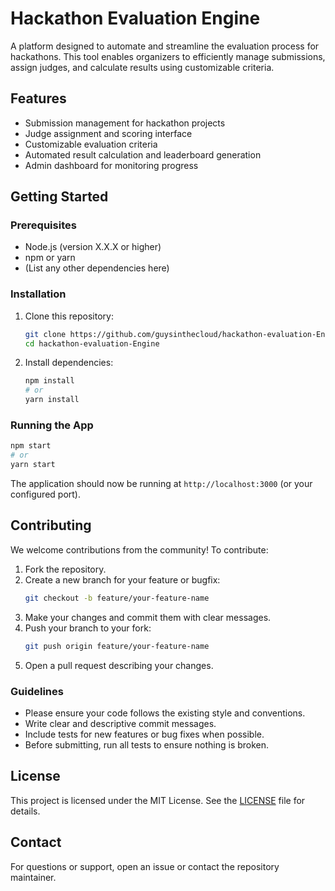 # Hackathon Evaluation Engine

A platform designed to automate and streamline the evaluation process for hackathons. This tool enables organizers to efficiently manage submissions, assign judges, and calculate results using customizable criteria.

## Features

- Submission management for hackathon projects
- Judge assignment and scoring interface
- Customizable evaluation criteria
- Automated result calculation and leaderboard generation
- Admin dashboard for monitoring progress

## Getting Started

### Prerequisites

- Node.js (version X.X.X or higher)
- npm or yarn
- (List any other dependencies here)

### Installation

1. Clone this repository:
   ```sh
   git clone https://github.com/guysinthecloud/hackathon-evaluation-Engine.git
   cd hackathon-evaluation-Engine
   ```
2. Install dependencies:
   ```sh
   npm install
   # or
   yarn install
   ```

### Running the App

```sh
npm start
# or
yarn start
```

The application should now be running at `http://localhost:3000` (or your configured port).

## Contributing

We welcome contributions from the community! To contribute:

1. Fork the repository.
2. Create a new branch for your feature or bugfix:
   ```sh
   git checkout -b feature/your-feature-name
   ```
3. Make your changes and commit them with clear messages.
4. Push your branch to your fork:
   ```sh
   git push origin feature/your-feature-name
   ```
5. Open a pull request describing your changes.

### Guidelines

- Please ensure your code follows the existing style and conventions.
- Write clear and descriptive commit messages.
- Include tests for new features or bug fixes when possible.
- Before submitting, run all tests to ensure nothing is broken.

## License

This project is licensed under the MIT License. See the [LICENSE](LICENSE) file for details.

## Contact

For questions or support, open an issue or contact the repository maintainer.
